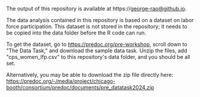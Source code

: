 The output of this repository is available at https://george-rao@github.io.

The data analysis contained in this repository is based on a dataset on labor force participation. This dataset is not stored in the repository; it needs to be copied into the data folder before the R code can run.

To get the dataset, go to https://predoc.org/pre-workshop, scroll down to "The Data Task," and download the sample data task. Unzip the files, add "cps_women_lfp.csv" to this repository's data folder, and you should be all set.

Alternatively, you may be able to download the zip file directly here: https://predoc.org/-/media/project/chicago-booth/consortium/predoc/documents/pre_datatask2024.zip
